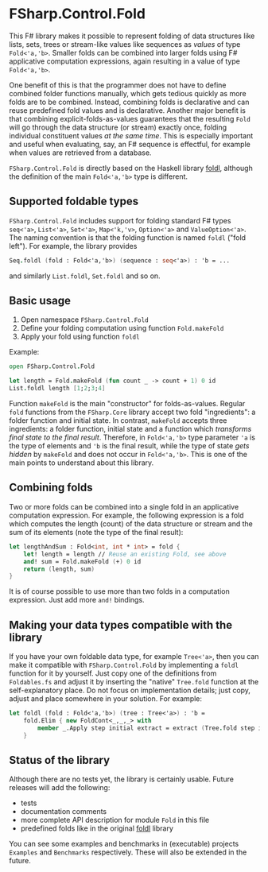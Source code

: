 # FSharp.Control.Fold

This F# library makes it possible to represent folding of data structures like lists, sets, trees or stream-like values like sequences as _values_ of type `Fold<'a,'b>`. Smaller folds can be combined into larger folds using F# applicative computation expressions, again resulting in a value of type `Fold<'a,'b>`.

One benefit of this is that the programmer does not have to define combined folder functions manually, which gets tedious quickly as more folds are to be combined. Instead, combining folds is declarative and can reuse predefined fold values and is declarative. Another major benefit is that combining explicit-folds-as-values guarantees that the resulting `Fold` will go through the data structure (or stream) exactly once, folding individual constituent values _at the same time_. This is especially important and useful when evaluating, say, an F# sequence is effectful, for example when values are retrieved from a database.

`FSharp.Control.Fold` is directly based on the Haskell library [foldl](https://hackage.haskell.org/package/foldl), although the definition of the main `Fold<'a,'b>` type is different.

## Supported foldable types

`FSharp.Control.Fold` includes support for folding standard F# types `seq<'a>`, `List<'a>`, `Set<'a>`, `Map<'k,'v>`, `Option<'a>` and `ValueOption<'a>`. The naming convention is that the folding function is named `foldl` ("fold left"). For example, the library provides

```fsharp
Seq.foldl (fold : Fold<'a,'b>) (sequence : seq<'a>) : 'b = ...
```

and similarly `List.foldl`, `Set.foldl` and so on.

## Basic usage

1. Open namespace `FSharp.Control.Fold`
2. Define your folding computation using function `Fold.makeFold`
3. Apply your fold using function `foldl`

Example:

```fsharp
open FSharp.Control.Fold

let length = Fold.makeFold (fun count _ -> count + 1) 0 id
List.foldl length [1;2;3;4]
```

Function `makeFold` is the main "constructor" for folds-as-values. Regular `fold` functions from the `FSharp.Core` library accept two fold "ingredients": a folder function and initial state. In contrast, `makeFold` accepts three ingredients: a folder function, initial state and a function which _transforms final state to the final result_. Therefore, in `Fold<'a,'b>` type parameter `'a` is the type of elements and `'b` is the final result, while the type of state _gets hidden_ by `makeFold` and does not occur in `Fold<'a,'b>`. This is one of the main points to understand about this library.

## Combining folds

Two or more folds can be combined into a single fold in an applicative computation expression. For example, the following expression is a fold which computes the length (count) of the data structure or stream and the sum of its elements (note the type of the final result):

```fsharp
let lengthAndSum : Fold<int, int * int> = fold {
	let! length = length // Reuse an existing Fold, see above
	and! sum = Fold.makeFold (+) 0 id
	return (length, sum)
}
```

It is of course possible to use more than two folds in a computation expression. Just add more `and!` bindings.

## Making your data types compatible with the library

If you have your own foldable data type, for example `Tree<'a>`, then you can make it compatible with `FSharp.Control.Fold` by implementing a `foldl` function for it by yourself. Just copy one of the definitions from `Foldables.fs` and adjust it by inserting the "native" `Tree.fold` function at the self-explanatory place. Do not focus on implementation details; just copy, adjust and place somewhere in your solution. For example:

```fsharp
let foldl (fold : Fold<'a,'b>) (tree : Tree<'a>) : 'b =
	fold.Elim { new FoldCont<_,_,_> with
		member _.Apply step initial extract = extract (Tree.fold step initial tree)
	}
```

## Status of the library

Although there are no tests yet, the library is certainly usable. Future releases will add the following:

- tests
- documentation comments
- more complete API description for module `Fold` in this file
- predefined folds like in the original [foldl](https://hackage.haskell.org/package/foldl) library

You can see some examples and benchmarks in (executable) projects `Examples` and `Benchmarks` respectively. These will also be extended in the future.
